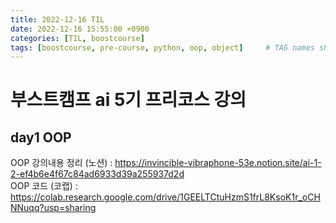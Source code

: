 ```yaml
---
title: 2022-12-16 TIL
date: 2022-12-16 15:55:00 +0900
categories: [TIL, boostcourse]
tags: [boostcourse, pre-course, python, oop, object]     # TAG names should always be lowercase
---
```


# 부스트캠프 ai 5기 프리코스 강의
## day1 OOP

OOP 강의내용 정리 (노션) : <https://invincible-vibraphone-53e.notion.site/ai-1-2-ef4b6e4f67c84ad6933d39a255937d2d>   
OOP 코드 (코랩) : <https://colab.research.google.com/drive/1GEELTCtuHzmS1frL8KsoK1r_oCHNNuqq?usp=sharing>